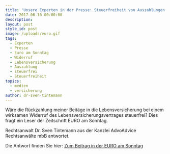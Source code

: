 ```yaml
---
title: 'Unsere Experten in der Presse: Steuerfreiheit von Auszahlungen bei Widerruf von Lebensversicherungen'
date: 2017-06-16 00:00:00
description:
layout: post
style_id: post
image: /uploads/euro.gif
tags:
  - Experten
  - Presse
  - Euro am Sonntag
  - Widerruf
  - Lebensversicherung
  - Auszahlung
  - steuerfrei
  - Steuerfreiheit
topics:
  - medien
  - versicherung
author: dr-sven-tintemann
---
```



Wäre die Rückzahlung meiner Beitäge in die Lebensversicherung bei einem wirksamen Widerruf des Lebensversicherungsvertrages steuerfrei? Dies fragt ein Leser der Zeitschrift EURO am Sonntag.

Rechtsanwalt Dr. Sven Tintemann aus der Kanzlei AdvoAdvice Rechtsanwälte mbB antwortet.

Die Antwort finden Sie hier: [Zum Beitrag in der EURO am Sonntag](http://www.finanzen.net/nachricht/private-finanzen/euro-am-sonntag-mailbox-lebensversicherung-steuerfrei-kuendigen-5517230)
